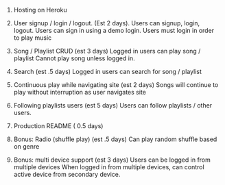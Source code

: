 1. Hosting on Heroku

2. User signup / login / logout.  (Est 2 days).
Users can signup, login, logout.
Users can sign in using a demo login.
Users must login in order to play music

3. Song / Playlist CRUD  (est 3 days)
Logged in users can play song / playlist
Cannot play song unless logged in.

4. Search (est .5 days)
Logged in users can search for song / playlist



5. Continuous play while navigating site (est 2 days)
Songs will continue to play without interruption as user navigates site



6. Following playlists users (est 5 days)
Users can follow playlists / other users.

7. Production README ( 0.5 days)

8. Bonus: Radio (shuffle play) (est .5 days)
Can play random shuffle based on genre

9. Bonus: multi device support (est  3 days)
Users can be logged in from multiple devices
When logged in from multiple devices, can control active device from secondary
device.
